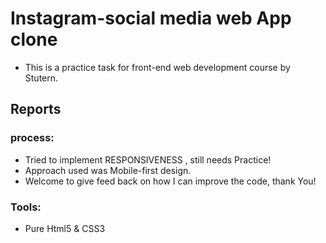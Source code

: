 # Instagram-social media web App clone
- This is a practice task for front-end web development course by Stutern.
## Reports
### process: 
- Tried to implement RESPONSIVENESS , still needs Practice!
- Approach used was Mobile-first design.
- Welcome to give feed back on how I can improve the code, thank You!
### Tools:
- Pure Html5 & CSS3
